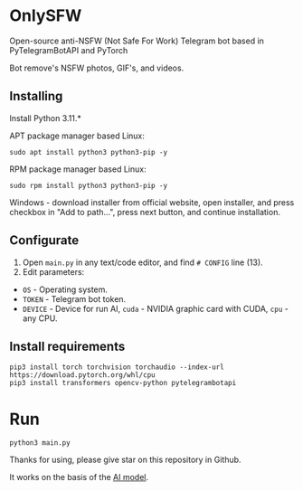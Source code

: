 # OnlySFW
Open-source anti-NSFW (Not Safe For Work) Telegram bot based in PyTelegramBotAPI and PyTorch

Bot remove's NSFW photos, GIF's, and videos.

## Installing
Install Python 3.11.*

APT package manager based Linux:
```
sudo apt install python3 python3-pip -y
```
RPM package manager based Linux:
```
sudo rpm install python3 python3-pip -y
```
Windows - download installer from official website, open installer, and press checkbox in "Add to path...", press next button, and continue installation.

## Configurate
1. Open `main.py` in any text/code editor, and find `# CONFIG` line (13).
2. Edit parameters:
- `OS` - Operating system.
- `TOKEN` - Telegram bot token.
- `DEVICE` - Device for run AI, `cuda` - NVIDIA graphic card with CUDA, `cpu` - any CPU.

## Install requirements
```
pip3 install torch torchvision torchaudio --index-url https://download.pytorch.org/whl/cpu
pip3 install transformers opencv-python pytelegrambotapi
```

# Run
`python3 main.py`

Thanks for using, please give star on this repository in Github.

It works on the basis of the [AI model](https://huggingface.co/Falconsai/nsfw_image_detection).
